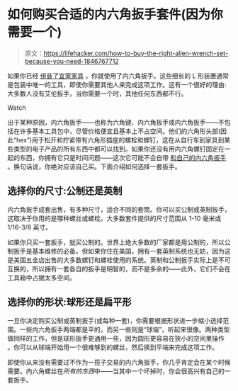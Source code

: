# 如何购买合适的内六角扳手套件(因为你需要一个)

> 原文：<https://lifehacker.com/how-to-buy-the-right-allen-wrench-set-because-you-need-1846767712>

如果你已经 [组装了宜家家具](https://lifehacker.com/watch-out-for-the-hardest-to-assemble-ikea-furniture-1819229551) ，你就使用了内六角扳手。这些细长的 L 形装置通常是包装中唯一的工具，即使你需要其他人来完成这项工作。这有一个很好的理由:大多数人没有艾伦扳手，当你需要一个时，其他任何东西都不行。

Watch

出于某种原因，内六角扳手——也称为六角键、内六角扳手或内六角扳手——不包括在许多基本工具包中，尽管价格便宜且基本上不占空间。他们的六角形头部(因此“hex”)用于松开和拧紧带有六角形插座的螺栓和螺钉，这在从自行车到家具到某些类型的电子产品的所有东西中都可以找到。如果你还没有用内六角螺钉固定在一起的东西，你拥有它只是时间问题——这次它可能不会自带 [和自己的内六角扳手](https://lifehacker.com/tape-that-allen-wrench-to-the-bottom-of-whatever-it-cam-1794251365) 。换句话说，你绝对应该自己买。下面介绍如何选择一套扳手。

## 选择你的尺寸:公制还是英制

内六角扳手成套出售，有多种尺寸，适合不同的套筒。你可以买公制或英制扳手，这取决于你用的是哪种螺丝或螺栓。大多数套件提供的尺寸范围从 1-10 毫米或 1/16-3/8 英寸。

如果你只买一套扳手，就买公制的。世界上绝大多数的厂家都是用公制的，所以公制扳手是基本维修的必备。但如果你住在美国，拥有一套英制系统也无妨，因为这是美国五金店出售的大多数螺钉和螺栓使用的系统。英制和公制扳手实际上是不可互换的，所以拥有一套各自的扳手是明智的，而不是多余的——此外，它们不会在工具箱中占据太多空间。

## 选择你的形状:球形还是扁平形

一旦你决定购买公制或英制扳手(或每种一套)，你需要根据形状进一步缩小选择范围。一些内六角扳手两端都是平的，而另一些则是“球端”，听起来很像。两种类型做同样的工作，但是球形扳手更通用一些，因为圆形更容易在狭小的空间里操作 。你可以从球端开始用一个很难够到的螺丝，然后换到平端来完成这项工作。

即使你从来没有需要过不作为一揽子交易的内六角扳手，你几乎肯定会在某个时候需要。内六角螺丝在*所有的东西*中——当其中一个坏掉时，你会很高兴有自己的一套扳手。